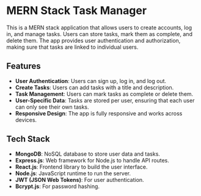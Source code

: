 # MERN Stack Task Manager

This is a MERN stack application that allows users to create accounts, log in, and manage tasks. Users can store tasks, mark them as complete, and delete them. The app provides user authentication and authorization, making sure that tasks are linked to individual users.

## Features

- **User Authentication**: Users can sign up, log in, and log out.
- **Create Tasks**: Users can add tasks with a title and description.
- **Task Management**: Users can mark tasks as complete or delete them.
- **User-Specific Data**: Tasks are stored per user, ensuring that each user can only see their own tasks.
- **Responsive Design**: The app is fully responsive and works across devices.

## Tech Stack

- **MongoDB**: NoSQL database to store user data and tasks.
- **Express.js**: Web framework for Node.js to handle API routes.
- **React.js**: Frontend library to build the user interface.
- **Node.js**: JavaScript runtime to run the server.
- **JWT (JSON Web Tokens)**: For user authentication.
- **Bcrypt.js**: For password hashing.

